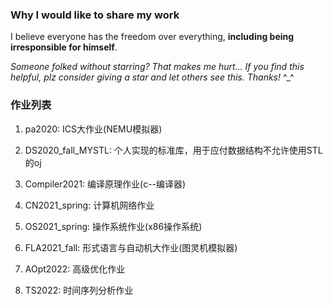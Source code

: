 ### Why I would like to share my work

I believe everyone has the freedom over everything, **including being irresponsible for himself**.

*Someone folked without starring? That makes me hurt...*
*If you find this helpful, plz consider giving a star and let others see this. Thanks!* ^_^

### 作业列表

1. pa2020: ICS大作业(NEMU模拟器)

2. DS2020_fall_MYSTL: 个人实现的标准库，用于应付数据结构不允许使用STL的oj

3. Compiler2021: 编译原理作业(c--编译器)

4. CN2021_spring: 计算机网络作业

5. OS2021_spring: 操作系统作业(x86操作系统)

6. FLA2021_fall: 形式语言与自动机大作业(图灵机模拟器)

7. AOpt2022: 高级优化作业

8. TS2022: 时间序列分析作业
